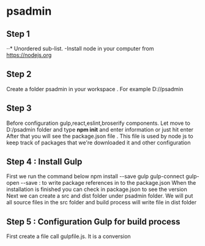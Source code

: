 # psadmin
## Step 1 
⋅⋅* Unordered sub-list.
-Install node in your computer from https://nodejs.org
## Step 2
Create a folder psadmin in your workspace . For example D://psadmin
## Step 3
Before configuration gulp,react,eslint,broserify components. Let move to
D:/psadmin folder and type  **npm init** and enter information or just hit enter
After that you will see the package.json file . This file is used by node js to
keep track of packages that we're downloaded it and other configuration
## Step 4 : Install Gulp
First we run the command below
npm install --save gulp gulp-connect gulp-open
--save : to write package references in to the package.json
When the installation is finished you can check in package.json to see the version
Next we can create a src and dist folder under psadmin folder. We will put all source files in
the src folder and build process will write file in dist folder
 ## Step 5 : Configuration Gulp for build process
 First create a file call gulpfile.js. It is a conversion

